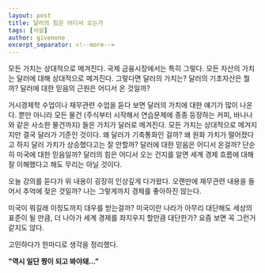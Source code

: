 ```yaml
---
layout: post
title: 달러의 힘은 어디서 오는가
tags: [사설]
author: givenone
excerpt_separator: <!--more-->
---
```


모든 가치는 상대적으로 메겨진다. 국제 금융시장에서는 특히 그렇다. 모든 자산의 가치는 달러에 대해 상대적으로 메겨진다.
그렇다면 달러의 가치는? 달러의 기초자산은 뭘까? 달러에 대한 믿음의 근원은 어디서 온 것일까?
<!--more-->

거시경제학 수업이나 재무관련 수업을 듣다 보면 달러의 가치에 대한 얘기가 많이 나온다. 뿐만 아니라 모든 물건 (주식부터 시작해서 연습문제에 종종 등장하는 커피, 바나나와 같은 사소한 물건까지) 들은 가치가 달러로 메겨진다. 모든 가치는 상대적으로 메겨지지만 결국 달러가 기준인 것이다. 왜 달러가 기축통화인 걸까? 왜 원화 가치가 떨어졌다고 하지 달러 가치가 상승했다고는 잘 안할까? 달러에 대한 믿음은 어디서 온걸까? 단순히 미국에 대한 믿음일까? 달러의 힘은 어디서 오는 건지를 알면 세계 경제 흐름에 대해 잘 이해했다고 해도 무리는 아닐 것이다.

오늘 강의를 듣다가 위 내용이 굉장히 인상깊게 다가왔다. 오랜만에 재무관련 내용을 들어서 추억에 젖은 것일까? 나는 그렇게까지 경제를 좋아하진 않는다.  

미국이 뭐길래 이정도까지 대우를 받는걸까? 미국이란 나라가 아무리 대단해도 세상의 표준이 될 만큼, 더 나아가 세계 경제를 좌지우지 할만큼 대단한가? 요즘 보면 꼭 그런거 같지도 않다.

고민하다가 한마디로 생각을 정리했다.

**"역시 일단 짱이 되고 봐야돼..."**
